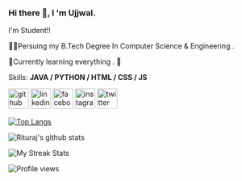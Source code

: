 ### Hi there 👋, I 'm Ujjwal.
I'm Student!!

👨‍🎓Persuing my B.Tech Degree In Computer Science & Engineering .

🌱Currently learning everything . 🤣


Skills: **JAVA / PYTHON  / HTML / CSS / JS**



[<img src='https://cdn.jsdelivr.net/npm/simple-icons@3.0.1/icons/github.svg' alt='github' height='40'>](https://github.com/ujjwaljamuar)  [<img src='https://cdn.jsdelivr.net/npm/simple-icons@3.0.1/icons/linkedin.svg' alt='linkedin' height='40'>](https://www.linkedin.com/in/ujjwal-jamuar/)  [<img src='https://cdn.jsdelivr.net/npm/simple-icons@3.0.1/icons/facebook.svg' alt='facebook' height='40'>](https://www.facebook.com/100008455410660)  [<img src='https://cdn.jsdelivr.net/npm/simple-icons@3.0.1/icons/instagram.svg' alt='instagram' height='40'>](https://www.instagram.com/loneee_wolff_/)  [<img src='https://cdn.jsdelivr.net/npm/simple-icons@3.0.1/icons/twitter.svg' alt='twitter' height='40'>](https://twitter.com/Ujjwal_Jamuar)  

[![Top Langs](https://github-readme-stats.vercel.app/api/top-langs/?username=ujjwaljamuar)](https://github.com/anuraghazra/github-readme-stats)

![Rituraj's github stats](https://github-readme-stats.vercel.app/api?username=ujjwaljamuar&show_icons=true&theme=dracula)

![My Streak Stats](https://github-readme-streak-stats.herokuapp.com/?user=ujjwaljamuar&theme=tokyonight)

![Profile views](https://gpvc.arturio.dev/ujjwaljamuar)  
